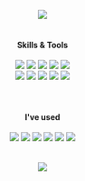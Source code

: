 <div align= "center">

<!--
<img src="https://capsule-render.vercel.app/api?type=waving&color=0:ffffff,100:add1e1&height=180&text=&animation=&fontColor=000000&fontSize=70" />
##### Backend Developer 
-->
</br>

<a href="https://muerha.tistory.com">
  <img src="https://img.shields.io/badge/Tistory-000000?style=for-the-badge&logo=Tistory&logoColor=white&link=">
</a>
<!--
<a href=mailto:ahreum1122@gmail.com> 
  <img src="https://img.shields.io/badge/Gmail-EA4335?style=for-the-badge&logo=Gmail&logoColor=white&link=mailto:"> 
</a>
-->

</br>
</br>

#### Skills & Tools
<span>
<img src="https://img.shields.io/badge/java-%23007396.svg?&style=for-the-badge&logo=java&logoColor=white">
<img src="https://img.shields.io/badge/spring-%236DB33F.svg?&style=for-the-badge&logo=spring&logoColor=white">
<img src="https://img.shields.io/badge/springboot-%236DB33F.svg?&style=for-the-badge&logo=springboot&logoColor=white" />
<img src="https://img.shields.io/badge/mysql-%234479A1.svg?&style=for-the-badge&logo=mysql&logoColor=white" />
<img src="https://img.shields.io/badge/redis-%23DC382D.svg?&style=for-the-badge&logo=redis&logoColor=white" />
</br>
<img src="https://img.shields.io/badge/intellij%20idea-%23000000.svg?&style=for-the-badge&logo=intellij%20idea&logoColor=white" />
<img src="https://img.shields.io/badge/git-%23F05032.svg?&style=for-the-badge&logo=git&logoColor=white" />
<img src="https://img.shields.io/badge/github-%23181717.svg?&style=for-the-badge&logo=github&logoColor=white" />
<img src="https://img.shields.io/badge/postman-%23FF6C37.svg?&style=for-the-badge&logo=postman&logoColor=white" />
<img src="https://img.shields.io/badge/erdcloud-%23BE95FF.svg?&style=for-the-badge&logo=erdcloud&logoColor=white" />
</span>
</br>
</br>
</br>

#### I've used
<span>
<img src="https://img.shields.io/badge/html5-%23E34F26.svg?&style=for-the-badge&logo=html5&logoColor=white" />
<img src="https://img.shields.io/badge/css3-%231572B6.svg?&style=for-the-badge&logo=css3&logoColor=white" />
<img src="https://img.shields.io/badge/javascript-%23F7DF1E.svg?&style=for-the-badge&logo=javascript&logoColor=black" />
<img src="https://img.shields.io/badge/jquery-%230769AD.svg?&style=for-the-badge&logo=jquery&logoColor=white" />
<img src="https://img.shields.io/badge/oracle-%23F80000.svg?&style=for-the-badge&logo=oracle&logoColor=white" />
<img src="https://img.shields.io/badge/eclipse%20ide-%232C2255.svg?&style=for-the-badge&logo=eclipse%20ide&logoColor=white" />
</span>
</br>
</br>
</br>
<a href="https://hits.seeyoufarm.com"> <img src="https://hits.seeyoufarm.com/api/count/incr/badge.svg?url=https%3A%2F%2Fgithub.com%2Faaahreum%2F&count_bg=%23000000&title_bg=%23000000&icon=github.svg&icon_color=%23FFFFFF&title=GitHub&edge_flat=false"/></a>

<!--
![Footer](https://capsule-render.vercel.app/api?type=waving&color=0:ffffff,100:add1e1&height=180&section=footer)
-->

</br>

</div>

